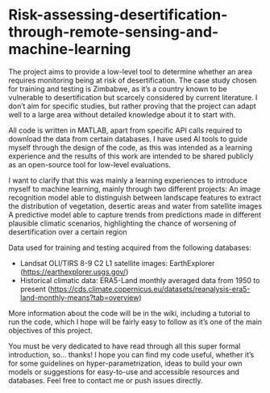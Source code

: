 # Risk-assessing-desertification-through-remote-sensing-and-machine-learning

The project aims to provide a low-level tool to determine whether an area requires monitoring being at risk of desertification. The case study chosen for training and testing is Zimbabwe, as it’s a country known to be vulnerable to desertification but scarcely considered by current literature. I don’t aim for specific studies, but rather proving that the project can adapt well to a large area without detailed knowledge about it to start with.

All code is written in MATLAB, apart from specific API calls required to download the data from certain databases. I have used AI tools to guide myself through the design of the code, as this was intended as a learning experience and the results of this work are intended to be shared publicly as an open-source tool for low-level evaluations.

I want to clarify that this was mainly a learning experiences to introduce myself to machine learning, mainly through two different projects:
An image recognition model able to distinguish between landscape features to extract the distribution of vegetation, desertic areas and water from satellite images
A predictive model able to capture trends from predictions made in different plausible climatic scenarios, highlighting the chance of worsening of desertification over a certain region

Data used for training and testing acquired from the following databases:
- Landsat OLI/TIRS 8-9 C2 L1 satellite images: EarthExplorer (https://earthexplorer.usgs.gov/)
- Historical climatic data: ERA5-Land monthly averaged data from 1950 to present (https://cds.climate.copernicus.eu/datasets/reanalysis-era5-land-monthly-means?tab=overview)

More information about the code will be in the wiki, including a tutorial to run the code, which I hope will be fairly easy to follow as it’s one of the main objectives of this project.

You must be very dedicated to have read through all this super formal introduction, so… thanks! I hope you can find my code useful, whether it’s for some guidelines on hyper-parametrization, ideas to build your own models or suggestions for easy-to-use and accessible resources and databases. Feel free to contact me or push issues directly.
